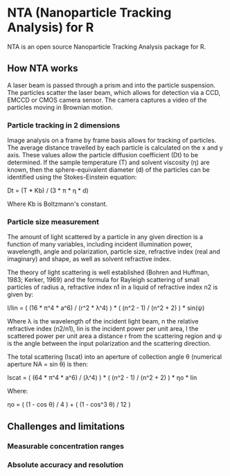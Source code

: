 # NTA (Nanoparticle Tracking Analysis) for R
NTA is an open source Nanoparticle Tracking Analysis package for R.

## How NTA works

A laser beam is passed through a prism and into the particle suspension. The particles
scatter the laser beam, which allows for detection via a CCD, EMCCD or CMOS camera sensor.
The camera captures a video of the particles moving in Brownian motion.

### Particle tracking in 2 dimensions

Image analysis on a frame by frame basis allows for tracking of particles. The average
distance travelled by each particle is calculated on the x and y axis. These values
allow the particle diffusion coefficient (Dt) to be determined. If the sample
temperature (T) and solvent viscosity (η) are known, then the sphere-equivalent diameter
(d) of the particles can be identified using the Stokes-Einstein equation:

Dt = (T * Kb) / (3 * π * η * d)

Where Kb is Boltzmann's constant.

### Particle size measurement

The amount of light scattered by a particle in any given direction is a function of
many variables, including incident illumination power, wavelength, angle and
polarization, particle size, refractive index (real and imaginary) and shape, as well as
solvent refractive index.

The theory of light scattering is well established (Bohren and Huffman, 1983; Kerker,
1969) and the formula for Rayleigh scattering of small particles of radius a, refractive
index n1 in a liquid of refractive index n2 is given by:

I/Iin = ( (16 * π^4 * a^6) / (r^2 * λ^4) ) * ( (n^2 - 1) / (n^2 + 2) ) * sin(ψ)

Where λ is the wavelength of the incident light beam, n the relative refractive index
(n2/n1), Iin is the incident power per unit area, I the scattered power per unit area a
distance r from the scattering region and ψ is the angle between the input polarization
and the scattering direction.

The total scattering (Iscat) into an aperture of collection angle θ (numerical aperture
NA = sin θ) is then:

Iscat = ( (64 * π^4 * a^6) / (λ^4) ) * ( (n^2 - 1) / (n^2 + 2) ) * ηo * Iin

Where:

ηo = ( (1 - cos θ) / 4 ) + ( (1 - cos^3 θ) / 12 )

## Challenges and limitations

### Measurable concentration ranges

### Absolute accuracy and resolution
